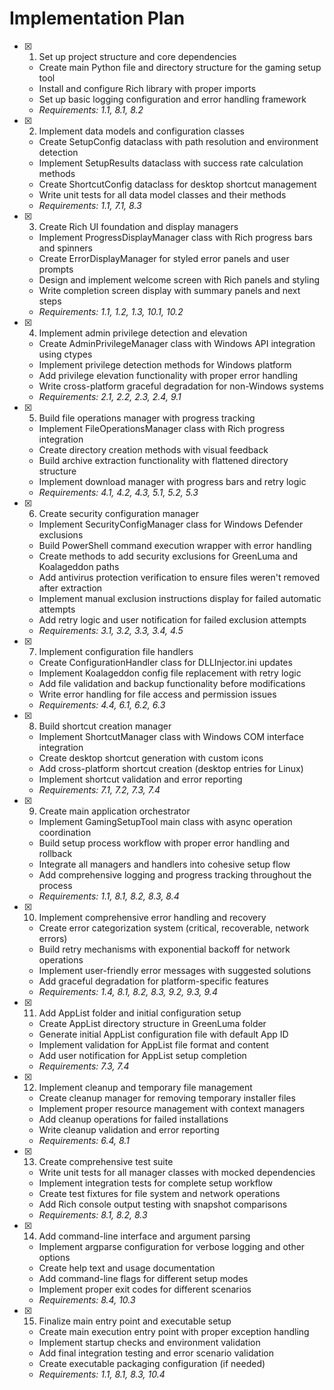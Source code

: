 # Implementation Plan

- [x] 1. Set up project structure and core dependencies





  - Create main Python file and directory structure for the gaming setup tool
  - Install and configure Rich library with proper imports
  - Set up basic logging configuration and error handling framework
  - _Requirements: 1.1, 8.1, 8.2_

- [x] 2. Implement data models and configuration classes





  - Create SetupConfig dataclass with path resolution and environment detection
  - Implement SetupResults dataclass with success rate calculation methods
  - Create ShortcutConfig dataclass for desktop shortcut management
  - Write unit tests for all data model classes and their methods
  - _Requirements: 1.1, 7.1, 8.3_

- [x] 3. Create Rich UI foundation and display managers





  - Implement ProgressDisplayManager class with Rich progress bars and spinners
  - Create ErrorDisplayManager for styled error panels and user prompts
  - Design and implement welcome screen with Rich panels and styling
  - Write completion screen display with summary panels and next steps
  - _Requirements: 1.1, 1.2, 1.3, 10.1, 10.2_

- [x] 4. Implement admin privilege detection and elevation





  - Create AdminPrivilegeManager class with Windows API integration using ctypes
  - Implement privilege detection methods for Windows platform
  - Add privilege elevation functionality with proper error handling
  - Write cross-platform graceful degradation for non-Windows systems
  - _Requirements: 2.1, 2.2, 2.3, 2.4, 9.1_

- [x] 5. Build file operations manager with progress tracking





  - Implement FileOperationsManager class with Rich progress integration
  - Create directory creation methods with visual feedback
  - Build archive extraction functionality with flattened directory structure
  - Implement download manager with progress bars and retry logic
  - _Requirements: 4.1, 4.2, 4.3, 5.1, 5.2, 5.3_

- [x] 6. Create security configuration manager





  - Implement SecurityConfigManager class for Windows Defender exclusions
  - Build PowerShell command execution wrapper with error handling
  - Create methods to add security exclusions for GreenLuma and Koalageddon paths
  - Add antivirus protection verification to ensure files weren't removed after extraction
  - Implement manual exclusion instructions display for failed automatic attempts
  - Add retry logic and user notification for failed exclusion attempts
  - _Requirements: 3.1, 3.2, 3.3, 3.4, 4.5_

- [x] 7. Implement configuration file handlers





  - Create ConfigurationHandler class for DLLInjector.ini updates
  - Implement Koalageddon config file replacement with retry logic
  - Add file validation and backup functionality before modifications
  - Write error handling for file access and permission issues
  - _Requirements: 4.4, 6.1, 6.2, 6.3_

- [x] 8. Build shortcut creation manager





  - Implement ShortcutManager class with Windows COM interface integration
  - Create desktop shortcut generation with custom icons
  - Add cross-platform shortcut creation (desktop entries for Linux)
  - Implement shortcut validation and error reporting
  - _Requirements: 7.1, 7.2, 7.3, 7.4_

- [x] 9. Create main application orchestrator





  - Implement GamingSetupTool main class with async operation coordination
  - Build setup process workflow with proper error handling and rollback
  - Integrate all managers and handlers into cohesive setup flow
  - Add comprehensive logging and progress tracking throughout the process
  - _Requirements: 1.1, 8.1, 8.2, 8.3, 8.4_

- [x] 10. Implement comprehensive error handling and recovery




  - Create error categorization system (critical, recoverable, network errors)
  - Build retry mechanisms with exponential backoff for network operations
  - Implement user-friendly error messages with suggested solutions
  - Add graceful degradation for platform-specific features
  - _Requirements: 1.4, 8.1, 8.2, 8.3, 9.2, 9.3, 9.4_

- [x] 11. Add AppList folder and initial configuration setup





  - Create AppList directory structure in GreenLuma folder
  - Generate initial AppList configuration file with default App ID
  - Implement validation for AppList file format and content
  - Add user notification for AppList setup completion
  - _Requirements: 7.3, 7.4_

- [x] 12. Implement cleanup and temporary file management





  - Create cleanup manager for removing temporary installer files
  - Implement proper resource management with context managers
  - Add cleanup operations for failed installations
  - Write cleanup validation and error reporting
  - _Requirements: 6.4, 8.1_

- [x] 13. Create comprehensive test suite






  - Write unit tests for all manager classes with mocked dependencies
  - Implement integration tests for complete setup workflow
  - Create test fixtures for file system and network operations
  - Add Rich console output testing with snapshot comparisons
  - _Requirements: 8.1, 8.2, 8.3_

- [x] 14. Add command-line interface and argument parsing






  - Implement argparse configuration for verbose logging and other options
  - Create help text and usage documentation
  - Add command-line flags for different setup modes
  - Implement proper exit codes for different scenarios
  - _Requirements: 8.4, 10.3_

- [x] 15. Finalize main entry point and executable setup





  - Create main execution entry point with proper exception handling
  - Implement startup checks and environment validation
  - Add final integration testing and error scenario validation
  - Create executable packaging configuration (if needed)
  - _Requirements: 1.1, 8.1, 8.3, 10.4_